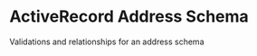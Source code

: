 ActiveRecord Address Schema
===========================

Validations and relationships for an address schema
